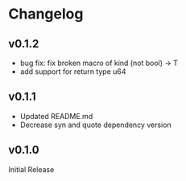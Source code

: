 # Changelog

## v0.1.2

- bug fix: fix broken macro of kind (not bool) -> T
- add support for return type u64

## v0.1.1

- Updated README.md
- Decrease syn and quote dependency version

## v0.1.0

Initial Release
